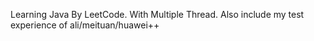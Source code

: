 Learning Java By LeetCode.
With Multiple Thread.
Also include my test experience of ali/meituan/huawei++
